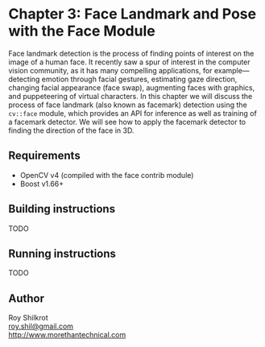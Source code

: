 # Chapter 3: Face Landmark and Pose with the Face Module

Face landmark detection is the process of finding points of interest on the image of a human face. 
It recently saw a spur of interest in the computer vision community, as it has many compelling applications, for example—detecting emotion through facial gestures, estimating gaze direction, changing facial appearance (face swap), augmenting faces with graphics, and puppeteering of virtual characters. 
In this chapter we will discuss the process of face landmark (also known as facemark) detection using the `cv::face` module, which provides an API for inference as well as training of a facemark detector. 
We will see how to apply the facemark detector to finding the direction of the face in 3D.

## Requirements
* OpenCV v4 (compiled with the face contrib module)
* Boost v1.66+

## Building instructions
TODO

## Running instructions
TODO

## Author
Roy Shilkrot <br/>
roy.shil@gmail.com <br/>
http://www.morethantechnical.com
